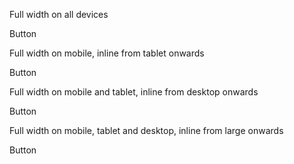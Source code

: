 <div class="container">
  <!-- block -->
  <p>Full width on all devices</p>
  <go-button block="all" variant="primary">Button</go-button>

  <p>Full width on mobile, inline from tablet onwards</p>
  <go-button block="mobile" variant="primary">Button</go-button>

  <p>Full width on mobile and tablet, inline from desktop onwards</p>
  <go-button block="tablet" variant="primary">Button</go-button>

  <p>Full width on mobile, tablet and desktop, inline from large onwards</p>
  <go-button block="desktop" variant="primary">Button</go-button>
</div>
